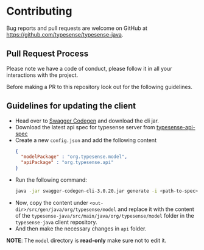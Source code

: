 # Contributing

Bug reports and pull requests are welcome on GitHub at https://github.com/typesense/typesense-java.


## Pull Request Process

Please note we have a code of conduct, please follow it in all your interactions with the project.

Before making a PR to this repository look out for the following guidelines.

## Guidelines for updating the client

- Head over to [Swagger Codegen](https://github.com/swagger-api/swagger-codegen) and download the cli jar.
- Download the latest api spec for typesense server from [typesense-api-spec](https://github.com/typesense/typesense-api-spec)
- Create a new `config.json` and add the following content
  ```json
  {
    "modelPackage" : "org.typesense.model",
    "apiPackage" : "org.typesense.api"
  }
  ```
- Run the following command:
  ```bash
  java -jar swagger-codegen-cli-3.0.20.jar generate -i <path-to-spec> -l jaxrs-cxf-client -c <path-to-config.json> -o <out-dir>
  ```
- Now, copy the content under ```<out-dir>/src/gen/java/org/typesense/model``` and replace it with the content of the ```typesense-java/src/main/java/org/typesense/model``` folder in the `typesense-java` client repository.
- And then make the necessary changes in `api` folder.

**NOTE**: The `model` directory is **read-only** make sure not to edit it.

